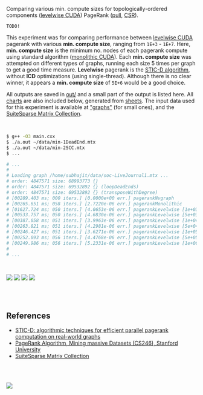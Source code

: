 Comparing various min. compute sizes for topologically-ordered components
([levelwise CUDA]) PageRank ([pull], [CSR]).

`TODO!`

This experiment was for comparing performance between [levelwise CUDA] pagerank
with various **min. compute size**, ranging from `1E+3` - `1E+7`. Here,
**min. compute size** is the minimum no. nodes of each pagerank compute using
standard algorithm ([monolithic CUDA]). Each **min. compute size** was
attempted on different types of graphs, running each size 5 times per graph to
get a good time measure. **Levelwise** pagerank is the [STIC-D algorithm],
without **ICD** optimizations (using single-thread). Although there is no clear
winner, it appears a **min. compute size** of `5E+6` would be a good choice.

All outputs are saved in [out/](out/) and a small part of the output is listed
here. All [charts] are also included below, generated from [sheets]. The input
data used for this experiment is available at ["graphs"] (for small ones), and
the [SuiteSparse Matrix Collection].

<br>

```bash
$ g++ -O3 main.cxx
$ ./a.out ~/data/min-1DeadEnd.mtx
$ ./a.out ~/data/min-2SCC.mtx
$ ...

# ...
#
# Loading graph /home/subhajit/data/soc-LiveJournal1.mtx ...
# order: 4847571 size: 68993773 {}
# order: 4847571 size: 69532892 {} (loopDeadEnds)
# order: 4847571 size: 69532892 {} (transposeWithDegree)
# [00289.403 ms; 000 iters.] [0.0000e+00 err.] pagerankNvgraph
# [00265.651 ms; 058 iters.] [2.7220e-06 err.] pagerankMonolithic
# [01627.724 ms; 050 iters.] [4.0653e-06 err.] pagerankLevelwise [1e+03 min-compute-size]
# [00533.757 ms; 050 iters.] [4.6830e-06 err.] pagerankLevelwise [5e+03 min-compute-size]
# [00387.058 ms; 051 iters.] [3.9963e-06 err.] pagerankLevelwise [1e+04 min-compute-size]
# [00263.821 ms; 051 iters.] [4.2981e-06 err.] pagerankLevelwise [5e+04 min-compute-size]
# [00246.427 ms; 051 iters.] [3.6271e-06 err.] pagerankLevelwise [1e+05 min-compute-size]
# [00252.093 ms; 056 iters.] [4.4768e-06 err.] pagerankLevelwise [5e+05 min-compute-size]
# [00249.986 ms; 056 iters.] [5.2331e-06 err.] pagerankLevelwise [1e+06 min-compute-size]
#
# ...
```

<br>

[![](https://i.imgur.com/Mufuphe.png)][sheets]
[![](https://i.imgur.com/eAVrM2S.png)][sheets]
[![](https://i.imgur.com/vGwZuBS.png)][sheets]
[![](https://i.imgur.com/PyXG9Fk.png)][sheets]

<br>
<br>


## References

- [STIC-D: algorithmic techniques for efficient parallel pagerank computation on real-world graphs][STIC-D algorithm]
- [PageRank Algorithm, Mining massive Datasets (CS246), Stanford University](http://snap.stanford.edu/class/cs246-videos-2019/lec9_190205-cs246-720.mp4)
- [SuiteSparse Matrix Collection]

<br>
<br>

[![](https://i.imgur.com/j3ml4cd.jpg)](https://www.youtube.com/watch?v=4Xw0MrllRfQ)

[SuiteSparse Matrix Collection]: https://suitesparse-collection-website.herokuapp.com
[STIC-D algorithm]: https://www.slideshare.net/SubhajitSahu/sticd-algorithmic-techniques-for-efficient-parallel-pagerank-computation-on-realworld-graphs
[monolithic CUDA]: https://github.com/puzzlef/pagerank-cuda-monolithic-vs-levelwise
[levelwise CUDA]: https://github.com/puzzlef/pagerank-cuda-monolithic-vs-levelwise
["graphs"]: https://github.com/puzzlef/graphs
[pull]: https://github.com/puzzlef/pagerank-push-vs-pull
[CSR]: https://github.com/puzzlef/pagerank-class-vs-csr
[charts]: https://photos.app.goo.gl/QLLLb1H2rRZiyv3i6
[sheets]: https://docs.google.com/spreadsheets/d/1LzuNes4EUm1t5Zl8Oq2_lZAAnOSWlpj19ShV-xtc3Cs/edit?usp=sharing
